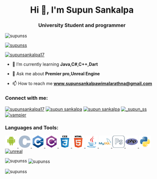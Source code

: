 <h1 align="center">Hi 👋, I'm Supun Sankalpa</h1>
<h3 align="center">University Student and programmer</h3>

<p align="left"> <img src="https://komarev.com/ghpvc/?username=supunss&label=Profile%20views&color=0e75b6&style=flat" alt="supunss" /> </p>

<p align="left"> <a href="https://github.com/ryo-ma/github-profile-trophy"><img src="https://github-profile-trophy.vercel.app/?username=supunss" alt="supunss" /></a> </p>

<p align="left"> <a href="https://twitter.com/supunsankalpa17" target="blank"><img src="https://img.shields.io/twitter/follow/supunsankalpa17?logo=twitter&style=for-the-badge" alt="supunsankalpa17" /></a> </p>

- 🌱 I’m currently learning **Java,C#,C++,Dart**

- 💬 Ask me about **Premier pro,Unreal Engine**

- 📫 How to reach me **www.supunsankalpawimalarathna@gmail.com**

<h3 align="left">Connect with me:</h3>
<p align="left">
<a href="https://twitter.com/supunsankalpa17" target="blank"><img align="center" src="https://raw.githubusercontent.com/rahuldkjain/github-profile-readme-generator/master/src/images/icons/Social/twitter.svg" alt="supunsankalpa17" height="30" width="40" /></a>
<a href="https://linkedin.com/in/supun sankalpa" target="blank"><img align="center" src="https://raw.githubusercontent.com/rahuldkjain/github-profile-readme-generator/master/src/images/icons/Social/linked-in-alt.svg" alt="supun sankalpa" height="30" width="40" /></a>
<a href="https://fb.com/supun sankalpa" target="blank"><img align="center" src="https://raw.githubusercontent.com/rahuldkjain/github-profile-readme-generator/master/src/images/icons/Social/facebook.svg" alt="supun sankalpa" height="30" width="40" /></a>
<a href="https://instagram.com/_supun_ss" target="blank"><img align="center" src="https://raw.githubusercontent.com/rahuldkjain/github-profile-readme-generator/master/src/images/icons/Social/instagram.svg" alt="_supun_ss" height="30" width="40" /></a>
<a href="(https://www.youtube.com/@Vampier_SS)" target="blank"><img align="center" src="https://raw.githubusercontent.com/rahuldkjain/github-profile-readme-generator/master/src/images/icons/Social/youtube.svg" alt="vampier" height="30" width="40" /></a>
</p>

<h3 align="left">Languages and Tools:</h3>
<p align="left"> <a href="https://developer.android.com" target="_blank" rel="noreferrer"> <img src="https://raw.githubusercontent.com/devicons/devicon/master/icons/android/android-original-wordmark.svg" alt="android" width="40" height="40"/> </a> <a href="https://www.cprogramming.com/" target="_blank" rel="noreferrer"> <img src="https://raw.githubusercontent.com/devicons/devicon/master/icons/c/c-original.svg" alt="c" width="40" height="40"/> </a> <a href="https://www.w3schools.com/cpp/" target="_blank" rel="noreferrer"> <img src="https://raw.githubusercontent.com/devicons/devicon/master/icons/cplusplus/cplusplus-original.svg" alt="cplusplus" width="40" height="40"/> </a> <a href="https://www.w3schools.com/cs/" target="_blank" rel="noreferrer"> <img src="https://raw.githubusercontent.com/devicons/devicon/master/icons/csharp/csharp-original.svg" alt="csharp" width="40" height="40"/> </a> <a href="https://www.w3schools.com/css/" target="_blank" rel="noreferrer"> <img src="https://raw.githubusercontent.com/devicons/devicon/master/icons/css3/css3-original-wordmark.svg" alt="css3" width="40" height="40"/> </a> <a href="https://www.w3.org/html/" target="_blank" rel="noreferrer"> <img src="https://raw.githubusercontent.com/devicons/devicon/master/icons/html5/html5-original-wordmark.svg" alt="html5" width="40" height="40"/> </a> <a href="https://www.java.com" target="_blank" rel="noreferrer"> <img src="https://raw.githubusercontent.com/devicons/devicon/master/icons/java/java-original.svg" alt="java" width="40" height="40"/> </a> <a href="https://www.mysql.com/" target="_blank" rel="noreferrer"> <img src="https://raw.githubusercontent.com/devicons/devicon/master/icons/mysql/mysql-original-wordmark.svg" alt="mysql" width="40" height="40"/> </a> <a href="https://www.photoshop.com/en" target="_blank" rel="noreferrer"> <img src="https://raw.githubusercontent.com/devicons/devicon/master/icons/photoshop/photoshop-line.svg" alt="photoshop" width="40" height="40"/> </a> <a href="https://www.php.net" target="_blank" rel="noreferrer"> <img src="https://raw.githubusercontent.com/devicons/devicon/master/icons/php/php-original.svg" alt="php" width="40" height="40"/> </a> <a href="https://www.python.org" target="_blank" rel="noreferrer"> <img src="https://raw.githubusercontent.com/devicons/devicon/master/icons/python/python-original.svg" alt="python" width="40" height="40"/> </a> <a href="https://unrealengine.com/" target="_blank" rel="noreferrer"> <img src="https://raw.githubusercontent.com/kenangundogan/fontisto/036b7eca71aab1bef8e6a0518f7329f13ed62f6b/icons/svg/brand/unreal-engine.svg" alt="unreal" width="40" height="40"/> </a> 

<p><img align="left" src="https://github-readme-stats.vercel.app/api/top-langs?username=supunss&show_icons=true&locale=en&layout=compact" alt="supunss" /></p>

<p>&nbsp;<img align="center" src="https://github-readme-stats.vercel.app/api?username=supunss&show_icons=true&locale=en" alt="supunss" /></p>

<p><img align="center" src="https://github-readme-streak-stats.herokuapp.com/?user=supunss&" alt="supunss" /></p>
